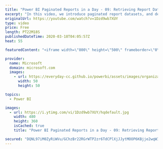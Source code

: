 ```yaml
---
title: "Power BI Paginated Reports in a Day - 09: Retrieving Report Data - Part 2"
excerpt: "In this video, we introduce paginated report datasets, and describe how you can create query statements with graphical query designers.  The Power BI Paginated Reports in a Day online course aims to empower you as a report author with the technical knowledge required to create, publish, and distribute"
originalUrl: https://youtube.com/watch?v=1Dzd9wb7XUY
type: video
price: Free
length: PT22M18S
publishedDateTime: 2020-03-18T04:05:57Z
heat: 55

featuredContent: "<iframe width=\"800\" height=\"500\" frameborder=\"0\" src=\"https://www.youtube.com/embed/1Dzd9wb7XUY\" allow=\"accelerometer; autoplay; encrypted-media; gyroscope; picture-in-picture\" allowfullscreen></iframe>"

provider:
  name: Microsoft
  domain: microsoft.com
  images:
    - url: https://everyday-cc.github.io/powerbi/assets/images/organizations/microsoft.com-50x50.jpg
      width: 50
      height: 50

topics:
  - Power BI

images:
  - url: https://i.ytimg.com/vi/1Dzd9wb7XUY/hqdefault.jpg
    width: 480
    height: 360
    isCached: true
    title: "Power BI Paginated Reports in a Day - 09: Retrieving Report Data - Part 2"

secured: "DQNL97iM0ZyRiWVu/GChzBr22RGrWTP2zr6TdCPlXjJJytMOOP6KBjje2wqWIJ6jEpX7tTr8vqalAkfE/id6Rm1sRZGMdhOW464+annUdzdKgEzP9awPKjjxecdP6vmM3BfOByhSPPgvqhJYUGaBfqnNTJ6q3F7M8r1QqJDIDdVcQjiTsjhLr0h2ps3k2TrQ12fJB41/I8jxYZ/ddahpnnON2NP4+JTaJSmJPxVM+uJ51Vu01iIbXxhw5Saae5cE9NWtYDoba3cSQtELSPn6v1wZrI31OIoZ8mMS/ctGLk04pjeGPQokg4nzqRx06SIHMCf1uO8EgbkfI0z0bFY1Qg42ujp/pV5jz1BALFON3SSAUHkjcHhtMVEi3I6KKN9iv8R+wnij/YoZjplMQWxo314CBU6027BulKwVc4D3miI=;HR4AyCJ2HOi4ThuOLO1WNg=="
---
```


